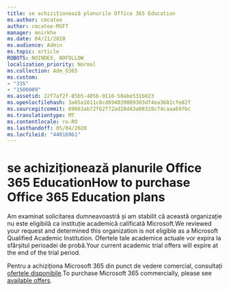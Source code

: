 ```yaml
---
title: se achiziționează planurile Office 365 Education
ms.author: cmcatee
author: cmcatee-MSFT
manager: mnirkhe
ms.date: 04/21/2020
ms.audience: Admin
ms.topic: article
ROBOTS: NOINDEX, NOFOLLOW
localization_priority: Normal
ms.collection: Adm_O365
ms.custom:
- "335"
- "1500009"
ms.assetid: 22f7af2f-85b5-405b-9116-50abe531b023
ms.openlocfilehash: 3a65a1611c8cd694039009303df4ea3602cfe82f
ms.sourcegitcommit: 69663ab72f62f72ad28d43a08328c74caaa697bc
ms.translationtype: MT
ms.contentlocale: ro-RO
ms.lasthandoff: 05/04/2020
ms.locfileid: "44016961"
---
```

# <a name="how-to-purchase-office-365-education-plans"></a><span data-ttu-id="8c20a-102">se achiziționează planurile Office 365 Education</span><span class="sxs-lookup"><span data-stu-id="8c20a-102">How to purchase Office 365 Education plans</span></span>

<span data-ttu-id="8c20a-103">Am examinat solicitarea dumneavoastră și am stabilit că această organizație nu este eligibilă ca instituție academică calificată Microsoft.</span><span class="sxs-lookup"><span data-stu-id="8c20a-103">We reviewed your request and determined this organization is not eligible as a Microsoft Qualified Academic Institution.</span></span> <span data-ttu-id="8c20a-104">Ofertele tale academice actuale vor expira la sfârșitul perioadei de probă.</span><span class="sxs-lookup"><span data-stu-id="8c20a-104">Your current academic trial offers will expire at the end of the trial period.</span></span>
  
<span data-ttu-id="8c20a-105">Pentru a achiziționa Microsoft 365 din punct de vedere comercial, consultați [ofertele disponibile](https://go.microsoft.com/fwlink/p/?linkid=868433).</span><span class="sxs-lookup"><span data-stu-id="8c20a-105">To purchase Microsoft 365 commercially, please see [available offers](https://go.microsoft.com/fwlink/p/?linkid=868433).</span></span>  